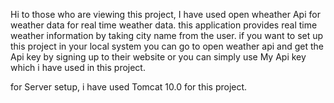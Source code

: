 Hi to those who are viewing this project, I have used open wheather Api for weather data for real time weather data.
this application provides real time weather information by taking city name from the user.
if you want to set up this project in your local system you can go to open weather api and get 
the Api key by signing up to their website or you can simply use My Api key which i have used in this 
project.

for Server setup, i have used Tomcat 10.0 for this project.



